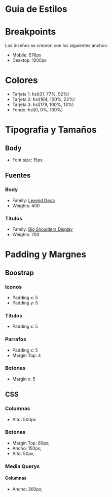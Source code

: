 # Guia de Estilos

# Breakpoints

Los diseños se crearon con los siguientes anchos:

- Mobile: 576px
- Desktop: 1200px

# Colores

- Tarjeta 1: hsl(31, 77%, 52%)
- Tarjeta 2: hsl(184, 100%, 22%)
- Tarjeta 3: hsl(179, 100%, 13%)
- Fondo: hsl(0, 0%, 100%)

# Tipografia y Tamaños

## Body

- Font size: 15px

## Fuentes

### Body

- Family: [Lexend Deca](https://fonts.google.com/specimen/Lexend+Deca)
- Weights: 400

### Titulos

- Family: [Big Shoulders Display](https://fonts.google.com/specimen/Big+Shoulders+Display)
- Weights: 700

# Padding y Margnes

## Boostrap

### Iconos

- Padding x: 5
- Padding y: 5

### Titulos

- Padding x: 5

### Parrafos

- Padding x: 5
- Margin Top: 4

### Botones

- Margin x: 5

## CSS

### Columnas

- Alto: 500px

### Botones

- Margin Top: 80px;
- Ancho: 150px;
- Alto: 50px;

### Media Querys

#### Columnas

- Ancho: 300px;
